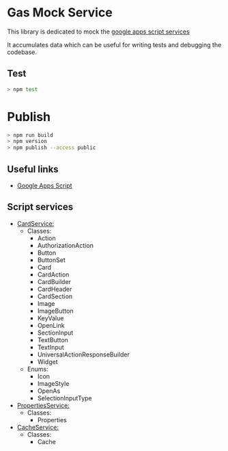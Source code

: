 # Gas Mock Service

This library is dedicated to mock the [google apps script services](https://developers.google.com/apps-script/reference/) 

It accumulates data which can be useful for writing tests and debugging the codebase.

## Test
```bash
> npm test
```

# Publish

```bash
> npm run build
> npm version
> npm publish --access public
```

## Useful links

  * [Google Apps Script](https://developers.google.com/apps-script/)

## Script services

* [CardService:](https://developers.google.com/apps-script/reference/card-service/card-service)
  * Classes:
    * Action
    * AuthorizationAction
    * Button
    * ButtonSet
    * Card
    * CardAction
    * CardBuilder
    * CardHeader
    * CardSection
    * Image
    * ImageButton
    * KeyValue
    * OpenLink
    * SectionInput
    * TextButton
    * TextInput
    * UniversalActionResponseBuilder
    * Widget
  * Enums:
    * Icon
    * ImageStyle
    * OpenAs
    * SelectionInputType
* [PropertiesService:](https://developers.google.com/apps-script/reference/properties/properties-service)
  * Classes:
    * Properties
* [CacheService:](https://developers.google.com/apps-script/reference/cache/cache-service)
  * Classes:
    * Cache